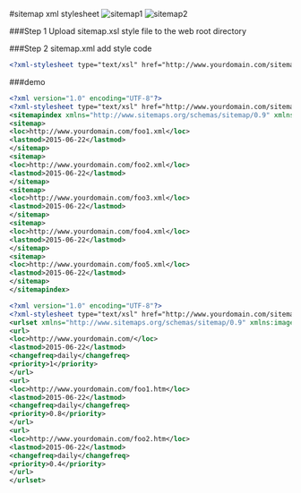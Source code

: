 #sitemap xml stylesheet
![sitemap1](https://cloud.githubusercontent.com/assets/5467932/8301468/a8ceb2a6-19c0-11e5-9159-55481ceb143a.png)
![sitemap2](https://cloud.githubusercontent.com/assets/5467932/8301470/abe6369e-19c0-11e5-800b-4acc29938726.png)

###Step 1
Upload sitemap.xsl style file to the web root directory

###Step 2
sitemap.xml add style code
```xml
<?xml-stylesheet type="text/xsl" href="http://www.yourdomain.com/sitemap.xsl"?>
```
###demo
```xml
<?xml version="1.0" encoding="UTF-8"?>
<?xml-stylesheet type="text/xsl" href="http://www.yourdomain.com/sitemap.xsl"?>
<sitemapindex xmlns="http://www.sitemaps.org/schemas/sitemap/0.9" xmlns:image="http://www.google.com/schemas/sitemap-image/1.1">
<sitemap>
<loc>http://www.yourdomain.com/foo1.xml</loc>
<lastmod>2015-06-22</lastmod>
</sitemap>
<sitemap>
<loc>http://www.yourdomain.com/foo2.xml</loc>
<lastmod>2015-06-22</lastmod>
</sitemap>
<sitemap>
<loc>http://www.yourdomain.com/foo3.xml</loc>
<lastmod>2015-06-22</lastmod>
</sitemap>
<sitemap>
<loc>http://www.yourdomain.com/foo4.xml</loc>
<lastmod>2015-06-22</lastmod>
</sitemap>
<sitemap>
<loc>http://www.yourdomain.com/foo5.xml</loc>
<lastmod>2015-06-22</lastmod>
</sitemap>
</sitemapindex>
```
```xml
<?xml version="1.0" encoding="UTF-8"?>
<?xml-stylesheet type="text/xsl" href="http://www.yourdomain.com/sitemap.xsl"?>
<urlset xmlns="http://www.sitemaps.org/schemas/sitemap/0.9" xmlns:image="http://www.google.com/schemas/sitemap-image/1.1" xmlns:mobile="http://www.google.com/schemas/sitemap-mobile/1.0" xmlns:xhtml="http://www.w3.org/1999/xhtml">
<url>
<loc>http://www.yourdomain.com/</loc>
<lastmod>2015-06-22</lastmod>
<changefreq>daily</changefreq>
<priority>1</priority>
</url>
<url>
<loc>http://www.yourdomain.com/foo1.htm</loc>
<lastmod>2015-06-22</lastmod>
<changefreq>daily</changefreq>
<priority>0.8</priority>
</url>
<url>
<loc>http://www.yourdomain.com/foo2.htm</loc>
<lastmod>2015-06-22</lastmod>
<changefreq>daily</changefreq>
<priority>0.4</priority>
</url>
</urlset>
```